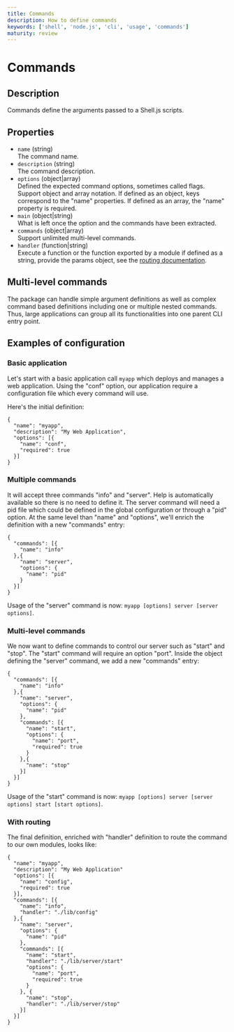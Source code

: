 ```yaml
---
title: Commands
description: How to define commands
keywords: ['shell', 'node.js', 'cli', 'usage', 'commands']
maturity: review
---
```


# Commands

## Description

Commands define the arguments passed to a Shell.js scripts.

## Properties

* `name` (string)   
  The command name.
* `description` (string)   
  The command description.
* `options` (object|array)   
  Defined the expected command options, sometimes called flags. Support object and array notation. If
  defined as an object, keys correspond to the "name" properties. If defined as 
  an array, the "name" property is required.
* `main` (object|string)   
  What is left once the option and the commands have been extracted.
* `commands` (object|array)   
  Support unlimited multi-level commands.
* `handler` (function|string)   
  Execute a function or the function exported by a module if defined as a 
  string, provide the params object, see the [routing documentation](/api/route/).

## Multi-level commands

The package can handle simple argument definitions as well as complex command
based definitions including one or multiple nested commands. Thus, large 
applications can group all its functionalities into one parent CLI entry point.

## Examples of configuration

### Basic application

Let's start with a basic application call `myapp` which deploys and manages
a web application. Using the "conf" option, our application require a 
configuration file which every command will use. 

Here's the initial definition:

```
{
  "name": "myapp",
  "description": "My Web Application",
  "options": [{
    "name": "conf",
    "required": true
  }]
}
```

### Multiple commands

It will accept three commands "info" and "server". Help is automatically
available so there is no need to define it. The server command will need a pid
file which could be defined in the global configuration or through a "pid"
option. At the same level than "name" and "options", we'll enrich the definition
with a new "commands" entry:

```
{
  "commands": [{
    "name": "info"
  },{
    "name": "server",
    "options": {
      "name": "pid"
    }
  }]
}
```

Usage of the "server" command is now:
`myapp [options] server [server options]`.

### Multi-level commands

We now want to define commands to control our server such as "start" and 
"stop". The "start" command will require an option "port". Inside the object 
defining the "server" command, we add a new "commands" entry:

```
{
  "commands": [{
    "name": "info"
  },{
    "name": "server",
    "options": {
      "name": "pid"
    },
    "commands": [{
      "name": "start",
      "options": {
        "name": "port",
        "required": true
      }
    },{
      "name": "stop"
    }]
  }]
}
```

Usage of the "start" command is now:
`myapp [options] server [server options] start [start options]`.

### With routing

The final definition, enriched with "handler" definition to route the command to
our own modules, looks like:

```
{
  "name": "myapp",
  "description": "My Web Application"
  "options": [{
    "name": "config",
    "required": true
  }],
  "commands": [{
    "name": "info",
    "handler": "./lib/config"
  },{
    "name": "server",
    "options": {
      "name": "pid"
    },
    "commands": [{
      "name": "start",
      "handler": "./lib/server/start"
      "options": {
        "name": "port",
        "required": true
      }
    }, {
      "name": "stop",
      "handler": "./lib/server/stop"
    }]
  }]
}
```
